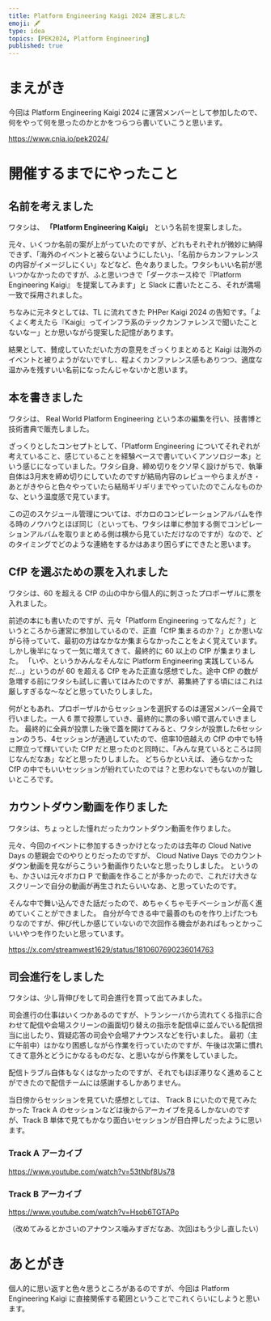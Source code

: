 ```yaml
---
title: Platform Engineering Kaigi 2024 運営しました
emoji: 🖋️
type: idea
topics: [PEK2024, Platform Engineering]
published: true
---
```


# まえがき

今回は Platform Engineering Kaigi 2024 に運営メンバーとして参加したので、何をやって何を思ったのかとかをつらつら書いていこうと思います。

https://www.cnia.io/pek2024/

# 開催するまでにやったこと

## 名前を考えました

ワタシは、 **「Platform Engineering Kaigi」** という名前を提案しました。

元々、いくつか名前の案が上がっていたのですが、どれもそれぞれが微妙に納得できず、「海外のイベントと被らないようにしたい」、「名前からカンファレンスの内容がイメージしにくい」などなど、色々ありました。ワタシもいい名前が思いつかなかったのですが、ふと思いつきで「ダークホース枠で『Platform Engineering Kaigi』 を提案してみます」と Slack に書いたところ、それが満場一致で採用されました。

ちなみに元ネタとしては、TL に流れてきた PHPer Kaigi 2024 の告知です。「よくよく考えたら『Kaigi』ってインフラ系のテックカンファレンスで聞いたことないなー」とか思いながら提案した記憶があります。

結果として、賛成していただいた方の意見をざっくりまとめると Kaigi は海外のイベントと被りようがないですし、程よくカンファレンス感もありつつ、適度な温かみを残すいい名前になったんじゃないかと思います。

## 本を書きました

ワタシは、 Real World Platform Engineering という本の編集を行い、技書博と技術書典で販売しました。

ざっくりとしたコンセプトとして、「Platform Engineering についてそれぞれが考えていること、感じていることを経験ベースで書いていくアンソロジー本」という感じになっていました。ワタシ自身、締め切りをクソ早く設けがちで、執筆自体は3月末を締め切りにしていたのですが結局内容のレビューやらまえがき・あとがきやらと色々やっていたら結局ギリギリまでやっていたのでこんなものかな、という温度感で見ています。

この辺のスケジュール管理については、ボカロのコンピレーションアルバムを作る時のノウハウとほぼ同じ（といっても、ワタシは単に参加する側でコンピレーションアルバムを取りまとめる側は横から見ていただけなのですが）なので、どのタイミングでどのような連絡をするかはあまり困らずにできたと思います。

## CfP を選ぶための票を入れました

ワタシは、60 を超える CfP の山の中から個人的に刺さったプロポーザルに票を入れました。

前述の本にも書いたのですが、元々「Platform Engineering ってなんだ？」というところから運営に参加しているので、正直「CfP 集まるのか？」とか思いながら待っていて、最初の方はなかなか集まらなかったことをよく覚えています。
しかし後半になって一気に増えてきて、最終的に 60 以上の CfP が集まりました。
「いや、というかみんなそんなに Platform Engineering 実践しているんだ...」というのが 60 を超える CfP をみた正直な感想でした。途中 CfP の数が急増する前にワタシも試しに書いてはみたのですが、募集終了する頃にはこれは厳しすぎるな〜などと思っていたりしました。

何がともあれ、プロポーザルからセッションを選択するのは運営メンバー全員で行いました。一人 6 票で投票していき、最終的に票の多い順で選んでいきました。
最終的に全員が投票した後で蓋を開けてみると、ワタシが投票した6セッションのうち、4セッションが通過していたので、倍率10倍越えの CfP の中でも特に際立って輝いていた CfP だと思ったのと同時に、「みんな見ているところは同じなんだなあ」などと思ったりしました。
どちらかといえば、 通らなかった CfP の中でもいいセッションが紛れていたのでは？と思わないでもないのが難しいところです。

## カウントダウン動画を作りました

ワタシは、ちょっとした憧れだったカウントダウン動画を作りました。

元々、今回のイベントに参加するきっかけとなったのは去年の Cloud Native Days の懇親会でのやりとりだったのですが、 Cloud Native Days でのカウントダウン動画を見ながらこういう動画作りたいなと思ったりしました。
というのも、かさいは元々ボカロ P で動画を作ることが多かったので、これだけ大きなスクリーンで自分の動画が再生されたらいいなあ、と思っていたのです。

そんな中で舞い込んできた話だったので、めちゃくちゃモチベーションが高く進めていくことができました。
自分が今できる中で最善のものを作り上げたつもりなのですが、伸び代しか感じていないので次回作る機会があればもっとかっこいいやつを作りたいと思っています。

https://x.com/streamwest1629/status/1810607690236014763

## 司会進行をしました

ワタシは、少し背伸びをして司会進行を買って出てみました。

司会進行の仕事はいくつかあるのですが、トランシーバから流れてくる指示に合わせて配信や会場スクリーンの画面切り替えの指示を配信卓に並んでいる配信担当に出したり、質疑応答の司会や会場アナウンスなどを行いました。
最初（主に午前中）はかなり困惑しながら作業を行っていたのですが、午後は次第に慣れてきて意外とどうにかなるものだな、と思いながら作業をしていました。

配信トラブル自体もなくはなかったのですが、それでもほぼ滞りなく進めることができたので配信チームには感謝するしかありません。

当日傍からセッションを見ていた感想としては、 Track B にいたので見てみたかった Track A のセッションなどは後からアーカイブを見るしかないのですが、Track B 単体で見てもかなり面白いセッションが目白押しだったように思います。

### Track A アーカイブ

https://www.youtube.com/watch?v=53tNbf8Us78

### Track B アーカイブ

https://www.youtube.com/watch?v=Hsob6TGTAPo

（改めてみるとかさいのアナウンス噛みすぎだなあ、次回はもう少し直したい）

# あとがき

個人的に思い返すと色々思うところがあるのですが、今回は Platform Engineering Kaigi に直接関係する範囲ということでこれくらいにしようと思います。
